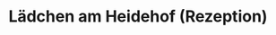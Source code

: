 ---
title: "Lädchen am Heidehof (Rezeption)"
url: /thomasburg/laedchen-am-heidehof-rezeption/
shop: Lebensmittel
---